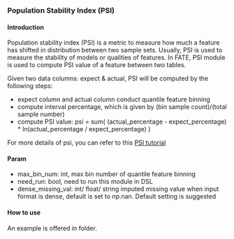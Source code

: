 ### Population Stability Index (PSI)

#### Introduction
Population stability index (PSI) is a metric to measure how much a feature
has shifted in distribution between two sample sets. Usually, PSI is used to measure the stability of
models or qualities of features. In FATE, PSI module is used to compute PSI value of a feature between
two tables.

Given two data columns: expect & actual, PSI will be computed by the following steps:
* expect column and actual column conduct quantile feature binning
* compute interval percentage, which is given by (bin sample count)/(total sample number)
* compute PSI value:
    psi = sum( (actual_percentage - expect_percentage) * ln(actual_percentage / expect_percentage) )
   
For more details of psi, you can refer to this [PSI tutorial](https://www.lexjansen.com/wuss/2017/47_Final_Paper_PDF.pdf)
    
#### Param

* max_bin_num: int, max bin number of quantile feature binning
* need_run: bool, need to run this module in DSL
* dense_missing_val: int/ float/ string
                     imputed missing value when input format is dense, default is set to np.nan. Default setting is 
                     suggested 

#### How to use

An example is offered in folder.